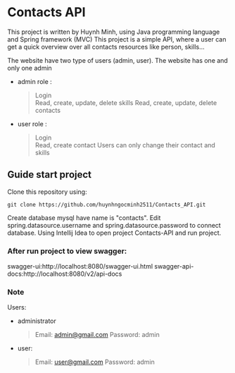 # Contacts API
This project is written by Huynh Minh, using Java programming language and Spring framework (MVC)
This project is a simple API, where a user can get a quick overview over all contacts resources like person, skills...

The website have two type of users (admin, user). The website has one and only one admin
* admin role :
  > Login  
  > Read, create, update, delete skills
  > Read, create, update, delete contacts 
* user role :
  > Login  
  > Read, create contact
  > Users can only change their contact and skills 
## Guide start project  
Clone this repository using:  
```
git clone https://github.com/huynhngocminh2511/Contacts_API.git
```  
Create database mysql have name is "contacts".
Edit spring.datasource.username and spring.datasource.password to connect database.
Using Intellij Idea to open project Contacts-API and run project.

### After run project to view swagger:
swagger-ui:http://localhost:8080/swagger-ui.html
swagger-api-docs:http://localhost:8080/v2/api-docs

### Note   
Users:
* administrator
  > Email: admin@gmail.com
  > Password: admin
* user:  
  > Email: user@gmail.com
  > Password: admin  